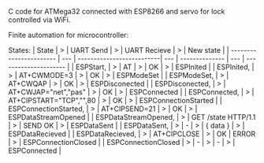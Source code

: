 C code for ATMega32 connected with ESP8266 and servo for lock controlled via WiFi.

Finite automation for microcontroller:

States:
| State                   | >   | UART Send                 | >   | UART Recieve   | >   | New state             |
| ----------------------- | --- | --------------------------| --- | -------------- | --- | --------------------- |
| ESPStart,               | >   | AT                        | >   | OK             | >   | ESPInited             |
| ESPInited,              | >   | AT+CWMODE=3               | >   | OK             | >   | ESPModeSet            |
| ESPModeSet,             | >   | AT+CWQAP                  | >   | OK             | >   | ESPDisconected        |
| ESPDisconected,         | >   | AT+CWJAP="net","pas"      | >   | OK             | >   | ESPConnected          |
| ESPConnected,           | >   | AT+CIPSTART="TCP","",80   | >   | OK             | >   | ESPConnectionStarted  |
| ESPConnectionStarted,   | >   | AT+CIPSEND=21             | >   | OK             | >   | ESPDataStreamOpened   |
| ESPDataStreamOpened,    | >   | GET /state HTTP/1.1       | >   | SEND OK        | >   | ESPDataSent           |
| ESPDataSent,            | >   | -                         | >   | { data }       | >   | ESPDataRecieved       |
| ESPDataRecieved,        | >   | AT+CIPCLOSE               | >   | OK | ERROR     | >   | ESPConnectionClosed   | 
| ESPConnectionClosed     | >   | -                         | >   | -              | >   | ESPConnected          |